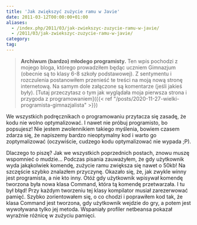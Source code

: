 ```yaml
---
title: 'Jak zwiększyć zużycie ramu w Javie'
date: 2011-03-12T00:00:00+01:00
aliases:
  - /index.php/2011/03/jak-zwiekszyc-zuzycie-ramu-w-javie/
  - /2011/03/jak-zwiekszyc-zuzycie-ramu-w-javie/
category:
tag:
---
```


> **Archiwum (bardzo) młodego programisty.** Ten wpis pochodzi z mojego bloga, którego prowadziłem będąc uczniem Gimnazjum (obecnie są to klasy 6-8 szkoły podstawowej). Z sentymentu i rozczulenia postanowiłem przenieść te treści na moją nową stronę internetową. Na samym dole załączone są komentarze (jeśli jakieś były). [Tutaj przeczytasz o tym jak wyglądała moja pierwsza strona i przygoda z programowaniem]({{< ref "/posts/2020-11-27-wielki-programista-gimnazjalista" >}})
> 

We wszystkich podręcznikach o programowaniu przytacza się zasadę, że kodu nie wolno optymalizować. I nawet nie próbuj programisto, bo popsujesz! Nie jestem zwolennikiem takiego myślenia, bowiem czasem zdarza się, że napiszemy bardzo nieoptymalny kod i warto go zoptymalizować (oczywiście, cudzego kodu optymalizować nie wypada ;P).

Dlaczego to piszę? Jak we wszystkich poprzednich postach, znowu muszę wspomnieć o mudzie… Podczas pisania zauważyłem, że gdy użytkownik wyda jakąkolwiek komendę, zużycie ramu zwiększa się nawet o 50kb! Na szczęście szybko znalazłem przyczynę. Okazało się, że, jak zwykle winny jest programista, a nie kto inny. Otóż gdy użytkownik wpisywał komendę tworzona była nowa klasa Command, która tą komendę przetwarzała. I tu był błąd! Przy każdym tworzeniu tej klasy kompilator musiał zarezerwować pamięć. Szybko zorientowałem się, o co chodzi i poprawiłem kod tak, że klasa Command jest tworzona, gdy użytkownik wejdzie do gry, a potem jest wywoływana tylko jej metoda. Wspaniały profiler netbeansa pokazał wyraźnie różnicę w zużyciu pamięci.